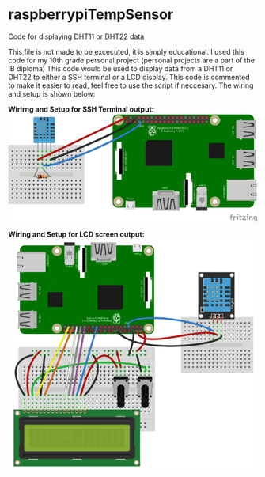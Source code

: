 # raspberrypiTempSensor
Code for displaying DHT11 or DHT22 data

This file is not made to be excecuted, it is simply educational. I used this code for my 10th grade personal project (personal projects are a part of the IB diploma) This code would be used to display data from a DHT11 or DHT22 to either a SSH terminal or a LCD display. This code is commented to make it easier to read, feel free to use the script if neccesary. The wiring and setup is shown below:


**Wirirng and Setup for SSH Terminal output:**
![alt text](https://github.com/landenthemick/raspberrypiTempSensor/blob/main/SSHoutput.png?raw=true)


**Wiring and Setup for LCD screen output:**
![alt text](https://github.com/landenthemick/raspberrypiTempSensor/blob/main/LCDOutput.png?raw=true)
